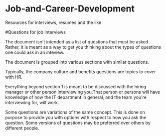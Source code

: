 # Job-and-Career-Development
Resources for interviews, resumes and the like

#Questions for job Interviews

The document isn't intended as a list of questions that must be asked. Rather, it is meant as a way to get you thinking about the 
types of questions one could ask in an inteview.


The document is grouped into various sections with similar questions.

Typically, the company culture and benefits questions are topics to cover with HR.

Everything beyond section 1 is meant to be discussed with the hiring manager or other person interviewing you.That person or persons will have knowledge of how the IT department in general, and the team you're interviewing for, will work. 

Some questions are variations of the same concept. This is done on purpose to provide you with options with respect to how 
you ask the question. Some versions of questions may be preferred over others by different people.
